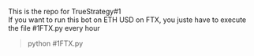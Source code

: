 This is the repo for TrueStrategy#1  
If you want to run this bot on ETH USD on FTX, you juste have to execute the file #1FTX.py every hour  
>python #1FTX.py
